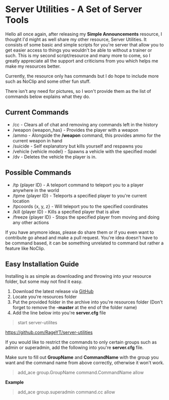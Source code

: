 # Server Utilities - A Set of Server Tools
Hello all once again, after releasing my **Simple Announcements** resource, I thought I'd might as well share my other resource, Server Utilities. It consists of some basic and simple scripts for you're server that allow you to get easier access to things you wouldn't be able to without a trainer or such. This is my second script/resource and many more to come, so I greatly appreciate all the support and criticisms from you which helps me make my resources better.

Currently, the resource only has commands but I do hope to include more such as NoClip and some other fun stuff.

There isn't any need for pictures, so I won't provide them as the list of commands below explains what they do.

## Current Commands
- /cc - Clears all of chat and removing any commands left in the history
- /weapon {weapon_has} - Provides the player with a weapon
- /ammo - Alongside the **/weapon** command, this provides ammo for the current weapon in hand
- /suicide - Self explanatory but kills yourself and respawns you
- /vehicle {vehicle model} - Spawns a vehicle with the specified model
- /dv - Deletes the vehicle the player is in.

## Possible Commands
- /tp {player ID} - A teleport command to teleport you to a player anywhere in the world
- /tpme {player ID} - Teleports a specified player to you're current location
- /tpcoords {x, y, z} - Will teleport you to the specified coordinates
- /kill {player ID} - Kills a specified player that is alive
- /freeze {player ID} - Stops the specified player from moving and doing any other actions

If you have anymore ideas, please do share them or if you even want to contribute go ahead and make a pull request. You're idea doesn't have to be command based, it can be something unrelated to command but rather a feature like NoClip.

## Easy Installation Guide
Installing is as simple as downloading and throwing into your resource folder, but some may not find it easy.

1. Download the latest release via [GitHub](https://github.com/RageYT/server-utilities/releases/latest)
2. Locate you're resources folder
3. Put the provided folder in the archive into you're resources folder (Don't forget to remove the **-master** at the end of the folder name)
4. Add the line below into you're **server.cfg** file

> start server-utilites

https://github.com/RageYT/server-utilities

If you would like to restrict the commands to only certain groups such as admin or superadmin, add the following into you're **server.cfg** file.

Make sure to fill out **GroupName** and **CommandName** with the group you want and the command name from above correctly, otherwise it won't work.

> add_ace group.GroupName command.CommandName allow

**Example**
> add_ace group.superadmin command.cc allow

